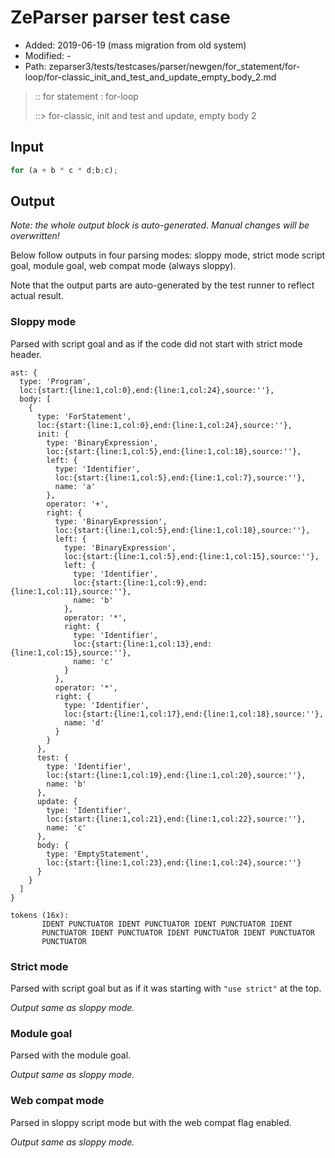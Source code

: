 # ZeParser parser test case

- Added: 2019-06-19 (mass migration from old system)
- Modified: -
- Path: zeparser3/tests/testcases/parser/newgen/for_statement/for-loop/for-classic_init_and_test_and_update_empty_body_2.md

> :: for statement : for-loop
>
> ::> for-classic, init and test and update, empty body 2

## Input

`````js
for (a + b * c * d;b;c);
`````

## Output

_Note: the whole output block is auto-generated. Manual changes will be overwritten!_

Below follow outputs in four parsing modes: sloppy mode, strict mode script goal, module goal, web compat mode (always sloppy).

Note that the output parts are auto-generated by the test runner to reflect actual result.

### Sloppy mode

Parsed with script goal and as if the code did not start with strict mode header.

`````
ast: {
  type: 'Program',
  loc:{start:{line:1,col:0},end:{line:1,col:24},source:''},
  body: [
    {
      type: 'ForStatement',
      loc:{start:{line:1,col:0},end:{line:1,col:24},source:''},
      init: {
        type: 'BinaryExpression',
        loc:{start:{line:1,col:5},end:{line:1,col:18},source:''},
        left: {
          type: 'Identifier',
          loc:{start:{line:1,col:5},end:{line:1,col:7},source:''},
          name: 'a'
        },
        operator: '+',
        right: {
          type: 'BinaryExpression',
          loc:{start:{line:1,col:5},end:{line:1,col:18},source:''},
          left: {
            type: 'BinaryExpression',
            loc:{start:{line:1,col:5},end:{line:1,col:15},source:''},
            left: {
              type: 'Identifier',
              loc:{start:{line:1,col:9},end:{line:1,col:11},source:''},
              name: 'b'
            },
            operator: '*',
            right: {
              type: 'Identifier',
              loc:{start:{line:1,col:13},end:{line:1,col:15},source:''},
              name: 'c'
            }
          },
          operator: '*',
          right: {
            type: 'Identifier',
            loc:{start:{line:1,col:17},end:{line:1,col:18},source:''},
            name: 'd'
          }
        }
      },
      test: {
        type: 'Identifier',
        loc:{start:{line:1,col:19},end:{line:1,col:20},source:''},
        name: 'b'
      },
      update: {
        type: 'Identifier',
        loc:{start:{line:1,col:21},end:{line:1,col:22},source:''},
        name: 'c'
      },
      body: {
        type: 'EmptyStatement',
        loc:{start:{line:1,col:23},end:{line:1,col:24},source:''}
      }
    }
  ]
}

tokens (16x):
       IDENT PUNCTUATOR IDENT PUNCTUATOR IDENT PUNCTUATOR IDENT
       PUNCTUATOR IDENT PUNCTUATOR IDENT PUNCTUATOR IDENT PUNCTUATOR
       PUNCTUATOR
`````

### Strict mode

Parsed with script goal but as if it was starting with `"use strict"` at the top.

_Output same as sloppy mode._

### Module goal

Parsed with the module goal.

_Output same as sloppy mode._

### Web compat mode

Parsed in sloppy script mode but with the web compat flag enabled.

_Output same as sloppy mode._
